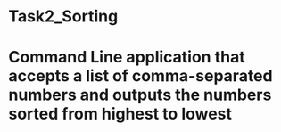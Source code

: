 # Task2_Sorting
# Command Line application that accepts a list of comma-separated numbers and outputs the numbers sorted from highest to lowest
